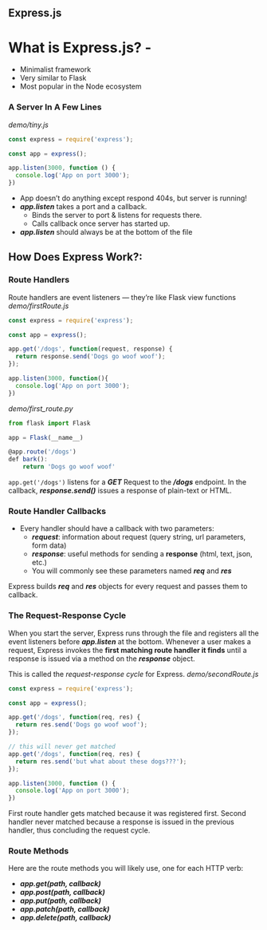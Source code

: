 ## **Express.js**

# What is Express.js? -

- Minimalist framework
- Very similar to Flask
- Most popular in the Node ecosystem

### A Server In A Few Lines
_demo/tiny.js_
```js
const express = require('express');

const app = express();

app.listen(3000, function () {
  console.log('App on port 3000');
})
```

- App doesn’t do anything except respond 404s, but server is running!
- ***app.listen*** takes a port and a callback.
    - Binds the server to port & listens for requests there.
    - Calls callback once server has started up.
- ***app.listen*** should always be at the bottom of the file

## How Does Express Work?:

### Route Handlers
Route handlers are event listeners — they’re like Flask view functions
_demo/firstRoute.js_
```js
const express = require('express');

const app = express();

app.get('/dogs', function(request, response) {
  return response.send('Dogs go woof woof');
});

app.listen(3000, function(){
  console.log('App on port 3000');
})
```

_demo/first_route.py_
```js
from flask import Flask

app = Flask(__name__)

@app.route('/dogs')
def bark():
    return 'Dogs go woof woof'
```

`app.get('/dogs')` listens for a ***GET*** Request to the ***/dogs*** endpoint.
In the callback, ***response.send()*** issues a response of plain-text or HTML.

### Route Handler Callbacks
- Every handler should have a callback with two parameters:
    - ***request***: information about request (query string, url parameters, form data)
    - ***response***: useful methods for sending a **response** (html, text, json, etc.)
    - You will commonly see these parameters named ***req*** and ***res***

Express builds ***req*** and ***res*** objects for every request and passes them to callback.

### The Request-Response Cycle
When you start the server, Express runs through the file and registers all the event listeners before ***app.listen*** at the bottom.
Whenever a user makes a request, Express invokes the **first matching route handler it finds** until a response is issued via a method on the ***response*** object.

This is called the *request-response cycle* for Express.
_demo/secondRoute.js_
```js
const express = require('express');

const app = express();

app.get('/dogs', function(req, res) {
  return res.send('Dogs go woof woof');
});

// this will never get matched
app.get('/dogs', function(req, res) {
  return res.send('but what about these dogs???');
});

app.listen(3000, function () {
  console.log('App on port 3000');
})
```

First route handler gets matched because it was registered first.
Second handler never matched because a response is issued in the previous handler, thus concluding the request cycle.

### Route Methods
Here are the route methods you will likely use, one for each HTTP verb:
- ***app.get(path, callback)***
- ***app.post(path, callback)***
- ***app.put(path, callback)***
- ***app.patch(path, callback)***
- ***app.delete(path, callback)***
